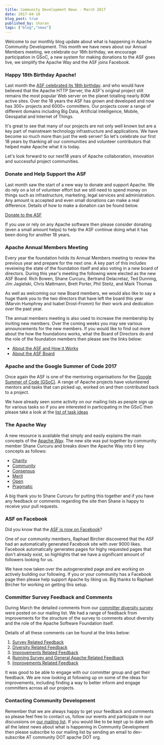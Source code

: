 ```yaml
---
title: Community Development News - March 2017
date: 2017-04-10
blog_post: true
published_by: sharan
tags: ["blog","news"]
---
```


Welcome to our monthly blog update about what is happening in Apache Community Development. This month we have news
about our Annual Members meeting, we celebrate our 18th birthday, we encourage participation in GSoC, a new system for
making donations to the ASF goes live, we simplify the Apache Way and the ASF joins Facebook.

### Happy 18th Birthday Apache!

Last month the [ASF celebrated its 18th birthday](https://s.apache.org/TRc7). and who would have believed that the
Apache HTTP Server, the ASF's original project still remains the most popular Web server on the planet totalling nearly
80M active sites. Over the 18 years the ASF has grown and developed and now has 300+ projects and 6000+ committers. Our
projects cover a range of different domains including Big Data, Artificial Intelligence, Mobile, Geospatial and Internet
of Things.

It's great to see that many of our projects are not only well known but are a key part of mainstream technology
infrastructure and applications. We have become so much more than just the web server! So let's celebrate our first 18
years by thanking all our communities and volunteer contributors that helped make Apache what it is today.

Let's look forward to our next18 years of Apache collaboration, innovation and successful project communities.

### Donate and Help Support the ASF

Last month saw the start of a new way to donate and support Apache. We do rely on a lot of volunteer effort but we still
need to spend money on things such as infrastructure, marketing, legal services and administration. Any amount is
accepted and even small donations can make a real difference. Details of how to make a donation can be found below.

[Donate to the ASF](https://donate.apache.org/)

If you use or rely on any Apache software then please consider donating (even a small amount helps) to help the ASF
continue doing what it has been doing for another 18 years. 

### Apache Annual Members Meeting

Every year the foundation holds its Annual Members meeting to review the previous year and prepare for the next one. A
key part of this includes reveiwing the state of the foundation itself and also voting in a new board of directors.
During this year's meeting the following were elected as the new ASF Board. Rich Bowen, Shane Curcuru, Bertrand
Delacretaz, Ted Dunning, Jim Jagielski, Chris Mattmann, Brett Porter, Phil Steitz, and Mark Thomas

As well as welcoming our new Board members, we would also like to say a huge thank you to the two directors that have
left the board this year (Marvin Humphrey and Isabel Drost-Fromm) for their work and dedication over the past year.

The annual members meeting is also used to increase the membership by inviting new members. Over the coming weeks you
may see various announcements for the new members. If you would like to find out more about the how the foundations
works, what the Board of Directors do and the role of the foundation members then please see the links below:

* [About the ASF and How it Works](http://apache.org/foundation/how-it-works.html)
* [About the ASF Board](http://apache.org/foundation/board/)

### Apache and the Google Summer of Code 2017

Once again the ASF is one of the mentoring organisations for
the [Google Summer of Code (GSoC)](https://summerofcode.withgoogle.com/organizations/5416945173135360/). A range of
Apache projects have volunteered mentors and tasks that can picked up, worked on and then contributed back to a project.

We have already seen some activity on our mailing lists as people sign up for various tasks so if you are interested in
participating in the GSoC then please take a look at
the [list of task ideas](https://issues.apache.org/jira/browse/VXQUERY-180?filter=12339687) 

### The Apache Way

A new resource is available that simply and easily explains the main concepts of
the [Apache Way](https://www.apache.org/foundation/governance/). The new site was put together by community member Shane
Curcuru and breaks down the Apache Way into 6 key concepts as follows:

* [Charity](http://theapacheway.com/charity/)
* [Community](http://theapacheway.com/community/)
* [Consensus](http://theapacheway.com/consensus/)
* [Merit](http://theapacheway.com/merit/)
* [Open](http://theapacheway.com/open/)
* [Pragmatic](http://theapacheway.com/pragmatic/)

A big thank you to Shane Curcuru for putting this together and if you have any feedback or comments regarding the site
then Shane is happy to receive your pull requests. 

### ASF on Facebook

Did you know that the [ASF is now on Facebook](https://www.facebook.com/ApacheSoftwareFoundation/?ref=page_internal)?

One of our community members, Raphael Bircher discovered that the ASF had an automatically generated Facebook site with
over 9000 likes. Facebook automatically generates pages for highy requested pages that don't already exist, so
highlights that we have a significant amount of followers looking for us.

We have now taken over the autogenerated page and are working on actively building our following. If you or your
community has a Facebook page then please help support Apache by liking us. Big thanks to Raphael Bircher for working on
getting this setup. 

### Committer Survey Feedback and Comments

During March the detailed comments from
our [committer diversity survey](https://cwiki.apache.org/confluence/display/COMDEV/ASF+Committer+Diversity+Survey+-+2016)
were posted on our mailing list. We had a range of feedback from improvements for the structure of the survey to
comments about diversity and the role of the Apache Software Foundation itself.

Details of all these comments can be found at the links below:

1. [Survey Related Feedback](https://s.apache.org/Wtjy)
1. [Diversity Related Feedback](https://s.apache.org/sdwf)
1. [Improvements Related Feedback](https://s.apache.org/XU6v)
1. [Running Survey and General Apache Related Feedback](https://s.apache.org/OQUF)
1. [Improvements Related Feedback](https://s.apache.org/XU6v)

It was good to be able to engage with our committer group and get their feedback. We are now looking at following up on
some of the ideas for improvements, including finding a way to better inform and engage committers across all our
projects. 

### Contacting Community Development

Remember that we are always happy to get your feedback and comments so please feel free to contact us, follow our events
and participate in our discussions on [our mailing list](https://s.apache.org/qdrd). If you would like to be kept up to
date with all the latest news about what is happening in Community Development then please subscribe to our mailing list
by sending an email to dev-subscribe AT community DOT apache DOT org.
